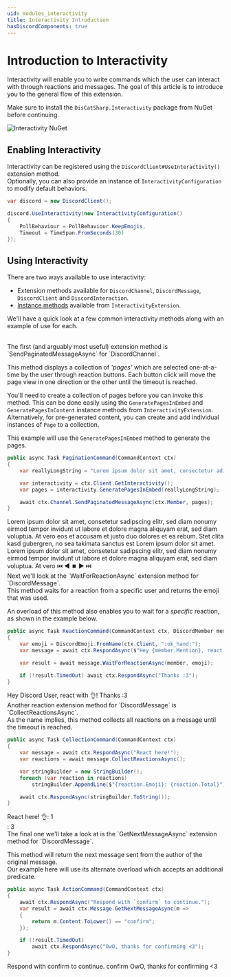 ```yaml
---
uid: modules_interactivity
title: Interactivity Introduction
hasDiscordComponents: true
---
```


# Introduction to Interactivity
Interactivity will enable you to write commands which the user can interact with through reactions and messages.
The goal of this article is to introduce you to the general flow of this extension.

Make sure to install the `DisCatSharp.Interactivity` package from NuGet before continuing.

![Interactivity NuGet](/images/interactivity_01.png)

## Enabling Interactivity
Interactivity can be registered using the `DiscordClient#UseInteractivity()` extension method.<br/>
Optionally, you can also provide an instance of `InteractivityConfiguration` to modify default behaviors.

```cs
var discord = new DiscordClient();

discord.UseInteractivity(new InteractivityConfiguration()
{
    PollBehaviour = PollBehaviour.KeepEmojis,
    Timeout = TimeSpan.FromSeconds(30)
});
```

## Using Interactivity

There are two ways available to use interactivity:

* Extension methods available for `DiscordChannel`, `DiscordMessage`, `DiscordClient` and `DiscordInteraction`.
* [Instance methods](xref:DisCatSharp.Interactivity.InteractivityExtension#methods) available from `InteractivityExtension`.

We'll have a quick look at a few common interactivity methods along with an example of use for each.

<br/>
The first (and arguably most useful) extension method is `SendPaginatedMessageAsync` for `DiscordChannel`.

This method displays a collection of *'pages'* which are selected one-at-a-time by the user through reaction buttons.
Each button click will move the page view in one direction or the other until the timeout is reached.

You'll need to create a collection of pages before you can invoke this method.
This can be done easily using the `GeneratePagesInEmbed` and `GeneratePagesInContent` instance methods from `InteractivityExtension`.<br/>
Alternatively, for pre-generated content, you can create and add individual instances of `Page` to a collection.

This example will use the `GeneratePagesInEmbed` method to generate the pages.
```cs
public async Task PaginationCommand(CommandContext ctx)
{
    var reallyLongString = "Lorem ipsum dolor sit amet, consectetur adipiscing ..."

    var interactivity = ctx.Client.GetInteractivity();
    var pages = interactivity.GeneratePagesInEmbed(reallyLongString);

    await ctx.Channel.SendPaginatedMessageAsync(ctx.Member, pages);
}
```

<discord-messages>
    <discord-message profile="dcs">
        <discord-embed slot="embeds">
            <discord-embed-description slot="description">Lorem ipsum dolor sit amet, consetetur sadipscing elitr, sed diam nonumy eirmod tempor invidunt ut labore et dolore magna aliquyam erat, sed diam voluptua. At vero eos et accusam et justo duo dolores et ea rebum. Stet clita kasd gubergren, no sea takimata sanctus est Lorem ipsum dolor sit amet. Lorem ipsum dolor sit amet, consetetur sadipscing elitr, sed diam nonumy eirmod tempor invidunt ut labore et dolore magna aliquyam erat, sed diam voluptua. At vero</discord-embed-description>
        </discord-embed>
        <discord-attachments slot="components">
            <discord-action-row>
                <discord-button type="secondary">⏮️</discord-button>
                <discord-button type="secondary">◀️</discord-button>
                <discord-button type="secondary">⏹️</discord-button>
                <discord-button type="secondary">▶️</discord-button>
                <discord-button type="secondary">⏭️</discord-button>
            </discord-action-row>
        </discord-attachments>
    </discord-message>
</discord-messages>

<br/>
Next we'll look at the `WaitForReactionAsync` extension method for `DiscordMessage`.<br/>
This method waits for a reaction from a specific user and returns the emoji that was used.

An overload of this method also enables you to wait for a *specific* reaction, as shown in the example below.
```cs
public async Task ReactionCommand(CommandContext ctx, DiscordMember member)
{
    var emoji = DiscordEmoji.FromName(ctx.Client, ":ok_hand:");
    var message = await ctx.RespondAsync($"Hey {member.Mention}, react with {emoji}!");

    var result = await message.WaitForReactionAsync(member, emoji);

    if (!result.TimedOut) await ctx.RespondAsync("Thanks :3");
}
```

<discord-messages>
    <discord-message profile="dcs" highlight>
         Hey <discord-mention highlight profile="user">Discord User</discord-mention>, react with 👌!
         <discord-reactions slot="reactions">
            <discord-reaction name="👌" emoji="/images/ok_hand.svg" count="1" reacted></discord-reaction>
        </discord-reactions>
    </discord-message>
    <discord-message profile="dcs">
         Thanks :3
    </discord-message>
</discord-messages>

<br/>
Another reaction extension method for `DiscordMessage` is `CollectReactionsAsync`.<br/>
As the name implies, this method collects all reactions on a message until the timeout is reached.

```cs
public async Task CollectionCommand(CommandContext ctx)
{
    var message = await ctx.RespondAsync("React here!");
    var reactions = await message.CollectReactionsAsync();

    var stringBuilder = new StringBuilder();
    foreach (var reaction in reactions)
        stringBuilder.AppendLine($"{reaction.Emoji}: {reaction.Total}");

    await ctx.RespondAsync(stringBuilder.ToString());
}
```

<discord-messages>
    <discord-message profile="dcs">
        React here!
        <discord-reactions slot="reactions">
            <discord-reaction name="uwu" emoji="https://cdn.discordapp.com/emojis/859022252372787241.png" count="3" reacted></discord-reaction>
            <discord-reaction name="👌" emoji="/images/ok_hand.svg" count="1"></discord-reaction>
        </discord-reactions>
    </discord-message>
    <discord-message profile="dcs">
        👌: 1<br/>
        <discord-custom-emoji name="uwu" url="https://cdn.discordapp.com/emojis/859022252372787241.png"></discord-custom-emoji>: 3
    </discord-message>
</discord-messages>

<br/>
The final one we'll take a look at is the `GetNextMessageAsync` extension method for `DiscordMessage`.<br/>

This method will return the next message sent from the author of the original message.<br/>
Our example here will use its alternate overload which accepts an additional predicate.
```cs
public async Task ActionCommand(CommandContext ctx)
{
    await ctx.RespondAsync("Respond with `confirm` to continue.");
    var result = await ctx.Message.GetNextMessageAsync(m =>
    {
        return m.Content.ToLower() == "confirm";
    });

    if (!result.TimedOut)
        await ctx.RespondAsync("OwO, thanks for confirming <3");
}
```

<discord-messages>
    <discord-message profile="dcs">Respond with <discord-inline-code>confirm</discord-inline-code> to continue.</discord-message>
    <discord-message profile="user">confirm</discord-message>
    <discord-message profile="dcs">OwO, thanks for confirming <3</discord-message>
</discord-messages>
